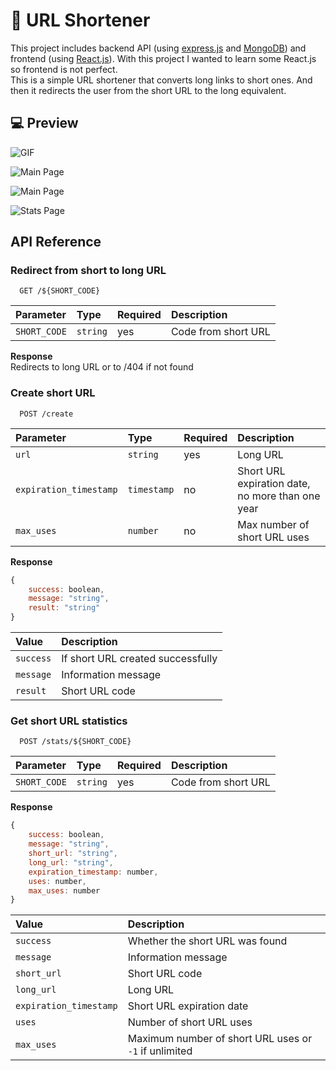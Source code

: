 # 🔗 URL Shortener

This project includes backend API (using [express.js](https://expressjs.com/) and [MongoDB](https://www.mongodb.com/)) and frontend (using [React.js](https://react.dev/)). With this project I wanted to learn some React.js so frontend is not perfect. <br />
This is a simple URL shortener that converts long links to short ones. And then it redirects the user from the short URL to the long equivalent. <br />

## 💻 Preview

![GIF](https://cdn.discordapp.com/attachments/1133735893715386438/1144290156053012560/url-shortener.gif)

![Main Page](https://media.discordapp.net/attachments/1133735893715386438/1140607198276366446/image.png)

![Main Page](https://media.discordapp.net/attachments/1133735893715386438/1140607519736205322/image.png)

![Stats Page](https://cdn.discordapp.com/attachments/1133735893715386438/1140609019183108136/image.png)


## API Reference


### Redirect from short to long URL

```
  GET /${SHORT_CODE}
```

| Parameter | Type | Required | Description |
| :- | :- | :- | :- |
| `SHORT_CODE` | `string` | yes | Code from short URL |

**Response** <br />
Redirects to long URL or to /404 if not found




### Create short URL

```
  POST /create
```

| Parameter | Type | Required | Description |
| :- | :- | :- | :- |
| `url` | `string` | yes | Long URL |
| `expiration_timestamp` | `timestamp` | no | Short URL expiration date, no more than one year |
| `max_uses` | `number` | no | Max number of short URL uses |

**Response**  
```javascript
{
    success: boolean,
    message: "string",
    result: "string"
}
```
| Value  | Description |
| :- | :- |
| `success` | If short URL created successfully |
| `message` | Information message |
| `result` | Short URL code |





### Get short URL statistics

```http
  POST /stats/${SHORT_CODE}
```

| Parameter | Type | Required | Description |
| :- | :- | :- | :- |
| `SHORT_CODE` | `string` | yes | Code from short URL |

**Response**
```javascript
{
    success: boolean,
    message: "string",
    short_url: "string",
    long_url: "string",
    expiration_timestamp: number,
    uses: number,
    max_uses: number
}
```
| Value  | Description |
| :- | :- |
| `success` | Whether the short URL was found |
| `message` | Information message |
| `short_url` | Short URL code |
| `long_url` | Long URL |
| `expiration_timestamp` | Short URL expiration date |
| `uses` | Number of short URL uses |
| `max_uses` | Maximum number of short URL uses or `-1` if unlimited |